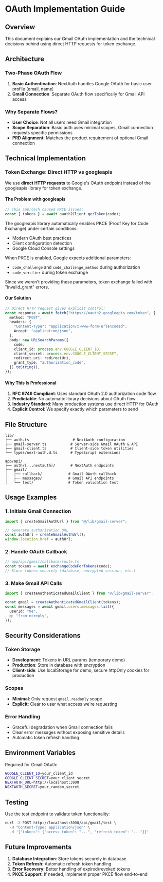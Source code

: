 # OAuth Implementation Guide

## Overview

This document explains our Gmail OAuth implementation and the technical decisions behind using direct HTTP requests for token exchange.

## Architecture

### Two-Phase OAuth Flow

1. **Basic Authentication**: NextAuth handles Google OAuth for basic user profile (email, name)
2. **Gmail Connection**: Separate OAuth flow specifically for Gmail API access

### Why Separate Flows?

- **User Choice**: Not all users need Gmail integration
- **Scope Separation**: Basic auth uses minimal scopes, Gmail connection requests specific permissions
- **PRD Alignment**: Matches the product requirement of optional Gmail connection

## Technical Implementation

### Token Exchange: Direct HTTP vs googleapis

We use **direct HTTP requests** to Google's OAuth endpoint instead of the googleapis library for token exchange.

#### The Problem with googleapis

```typescript
// This approach caused PKCE issues:
const { tokens } = await oauth2Client.getToken(code);
```

The googleapis library automatically enables PKCE (Proof Key for Code Exchange) under certain conditions:

- Modern OAuth best practices
- Client configuration detection
- Google Cloud Console settings

When PKCE is enabled, Google expects additional parameters:

- `code_challenge` and `code_challenge_method` during authorization
- `code_verifier` during token exchange

Since we weren't providing these parameters, token exchange failed with "invalid_grant" errors.

#### Our Solution

```typescript
// Direct HTTP request gives explicit control:
const response = await fetch("https://oauth2.googleapis.com/token", {
  method: "POST",
  headers: {
    "Content-Type": "application/x-www-form-urlencoded",
    Accept: "application/json",
  },
  body: new URLSearchParams({
    code,
    client_id: process.env.GOOGLE_CLIENT_ID,
    client_secret: process.env.GOOGLE_CLIENT_SECRET,
    redirect_uri: redirectUri,
    grant_type: "authorization_code",
  }).toString(),
});
```

#### Why This Is Professional

1. **RFC 6749 Compliant**: Uses standard OAuth 2.0 authorization code flow
2. **Predictable**: No automatic library decisions about OAuth flow
3. **Industry Standard**: Many production systems use direct HTTP for OAuth
4. **Explicit Control**: We specify exactly which parameters to send

## File Structure

```
lib/
├── auth.ts                    # NextAuth configuration
├── gmail-server.ts           # Server-side Gmail OAuth & API
├── gmail-client.ts           # Client-side token utilities
└── types/next-auth.d.ts      # TypeScript extensions

app/api/
├── auth/[...nextauth]/       # NextAuth endpoints
├── gmail/
│   ├── callback/            # Gmail OAuth callback
│   ├── messages/            # Gmail API endpoints
│   └── test/                # Token validation test
```

## Usage Examples

### 1. Initiate Gmail Connection

```typescript
import { createGmailAuthUrl } from "@/lib/gmail-server";

// Generate authorization URL
const authUrl = createGmailAuthUrl();
window.location.href = authUrl;
```

### 2. Handle OAuth Callback

```typescript
// app/api/gmail/callback/route.ts
const tokens = await exchangeCodeForTokens(code);
// Store tokens securely (database, encrypted session, etc.)
```

### 3. Make Gmail API Calls

```typescript
import { createAuthenticatedGmailClient } from "@/lib/gmail-server";

const gmail = createAuthenticatedGmailClient(tokens);
const messages = await gmail.users.messages.list({
  userId: "me",
  q: "from:noreply",
});
```

## Security Considerations

### Token Storage

- **Development**: Tokens in URL params (temporary demo)
- **Production**: Store in database with encryption
- **Client-side**: Use localStorage for demo, secure httpOnly cookies for production

### Scopes

- **Minimal**: Only request `gmail.readonly` scope
- **Explicit**: Clear to user what access we're requesting

### Error Handling

- Graceful degradation when Gmail connection fails
- Clear error messages without exposing sensitive details
- Automatic token refresh handling

## Environment Variables

Required for Gmail OAuth:

```bash
GOOGLE_CLIENT_ID=your_client_id
GOOGLE_CLIENT_SECRET=your_client_secret
NEXTAUTH_URL=http://localhost:3000
NEXTAUTH_SECRET=your_random_secret
```

## Testing

Use the test endpoint to validate token functionality:

```bash
curl -X POST http://localhost:3000/api/gmail/test \
  -H "Content-Type: application/json" \
  -d '{"tokens": {"access_token": "...", "refresh_token": "..."}}'
```

## Future Improvements

1. **Database Integration**: Store tokens securely in database
2. **Token Refresh**: Automatic refresh token handling
3. **Error Recovery**: Better handling of expired/revoked tokens
4. **PKCE Support**: If needed, implement proper PKCE flow end-to-end
